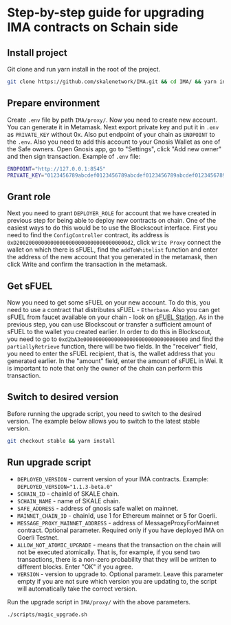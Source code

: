 # Step-by-step guide for upgrading IMA contracts on Schain side

## Install project

Git clone and run yarn install in the root of the project.

```bash
git clone https://github.com/skalenetwork/IMA.git && cd IMA/ && yarn install
```

## Prepare environment

 Create `.env` file by path `IMA/proxy/`. Now you need to create new account. You can generate it in Metamask. Next export private key and put it in `.env` as `PRIVATE_KEY` without 0x. Also put endpoint of your chain as `ENDPOINT` to the `.env`. Also you need to add this account to your Gnosis Wallet as one of the Safe owners. Open Gnosis app, go to "Settings", click "Add new owner" and then sign transaction. Example of `.env` file:

```bash
ENDPOINT="http://127.0.0.1:8545"
PRIVATE_KEY="0123456789abcdef0123456789abcdef0123456789abcdef0123456789abcdef"
```

## Grant role

Next you need to grant `DEPLOYER_ROLE` for account that we have created in previous step for being able to deploy new contracts on chain. One of the easiest ways to do this would be to use the Blockscout interface. First you need to find the `ConfigController` contract, its address is `0xD200200000000000000000000000000000000d2`, click `Write Proxy` connect the wallet on which there is sFUEL, find the `addToWhitelist` function and enter the address of the new account that you generated in the metamask, then click Write and confirm the transaction in the metamask.

## Get sFUEL

Now you need to get some sFUEL on your new account. To do this, you need to use a contract that distributes sFUEL - `Etherbase`. Also you can get sFUEL from faucet available on your chain - look on [sFUEL Station](https://sfuel.skale.network). As in the previous step, you can use Blockscout or transfer a sufficient amount of sFUEL to the wallet you created earlier. In order to do this in Blockscout, you need to go to `0xd2bA3e0000000000000000000000000000000000` and find the `partiallyRetrieve` function, there will be two fields. In the "receiver" field, you need to enter the sFUEL recipient, that is, the wallet address that you generated earlier. In the "amount" field, enter the amount of sFUEL in Wei. It is important to note that only the owner of the chain can perform this transaction.

## Switch to desired version

Before running the upgrade script, you need to switch to the desired version. The example below allows you to switch to the latest stable version.

```bash
git checkout stable && yarn install
```

## Run upgrade script

*  `DEPLOYED_VERSION` - current version of your IMA contracts. Example: `DEPLOYED_VERSION="1.1.3-beta.0"`
*  `SCHAIN_ID` - chainId of SKALE chain.
*  `SCHAIN_NAME` - name of SKALE chain.
*  `SAFE_ADDRESS` - address of gnosis safe wallet on mainnet.
*  `MAINNET_CHAIN_ID` - chainId, use 1 for Ethereum mainnet or 5 for Goerli.
*  `MESSAGE_PROXY_MAINNET_ADDRESS` - address of MessageProxyForMainnet contract. Optional parameter. Required only if you have deployed IMA on Goerli Testnet.
*  `ALLOW_NOT_ATOMIC_UPGRADE` - means that the transaction on the chain will not be executed atomically. That is, for example, if you send two transactions, there is a non-zero probability that they will be written to different blocks. Enter "OK" if you agree.
*  `VERSION` - version to upgrade to. Optional parametr. Leave this parameter empty if you are not sure which version you are updating to, the script will automatically take the correct version.

Run the upgrade script in `IMA/proxy/` with the above parameters.

```bash
./scripts/magic_upgrade.sh
```
